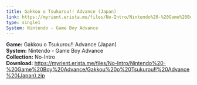 ```yaml
---
title: Gakkou o Tsukurou!! Advance (Japan)
link: https://myrient.erista.me/files/No-Intro/Nintendo%20-%20Game%20Boy%20Advance/Gakkou%20o%20Tsukurou!!%20Advance%20(Japan).zip
type: single1
System: Nintendo - Game Boy Advance
---
```

<b>Game:</b> Gakkou o Tsukurou!! Advance (Japan)<br>
<b>System:</b> Nintendo - Game Boy Advance<br>
<b>Collection:</b> No-Intro<br>
<b>Download:</b> https://myrient.erista.me/files/No-Intro/Nintendo%20-%20Game%20Boy%20Advance/Gakkou%20o%20Tsukurou!!%20Advance%20(Japan).zip